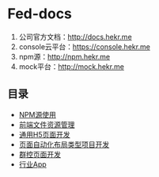 # Fed-docs

1. 公司官方文档：http://docs.hekr.me
2. console云平台：https://console.hekr.me
4. npm源：http://npm.hekr.me
3. mock平台：http://mock.hekr.me

## 目录

* [NPM源使用](./NPM源使用.md)
* [前端文件资源管理](./前端文件资源管理.md)
* [通用H5页面开发](./通用H5页面开发.md)
* [页面自动化布局类型项目开发](./自动化布局页面开发注意事项.md)
* [群控页面开发](./群控页面开发.md)
* [行业App](./行业app/README.md)
